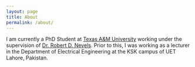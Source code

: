 ```yaml
---
layout: page
title: About
permalink: /about/
---
```



I am currently a PhD Student at [Texas A&M University](http://www.tamu.edu/) working under the supervision of [Dr. Robert D. Nevels](https://engineering.tamu.edu/electrical/people/rnevels). Prior to this, I was working as a lecturer in the Department of Electrical Engineering at the KSK campus of UET Lahore, Pakistan.
